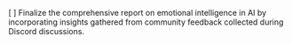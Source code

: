 [ ] Finalize the comprehensive report on emotional intelligence in AI by incorporating insights gathered from community feedback collected during Discord discussions.